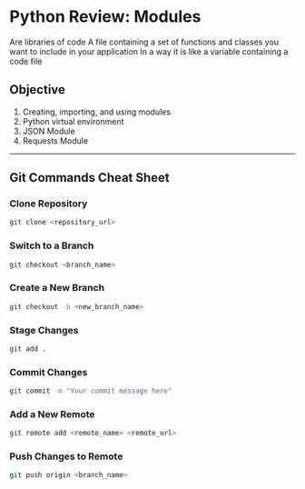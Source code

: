 # Python Review: Modules
Are libraries of code
A file containing a set of functions and classes you want to include in your application
In a way it is like a variable containing a code file
## Objective


1. Creating, importing, and  using modules
2. Python virtual  environment
3. JSON Module
4. Requests Module









---
## Git Commands Cheat Sheet
### Clone Repository
```bash
git clone <repository_url>
```

### Switch to a Branch

```bash
git checkout <branch_name>
```
### Create a New Branch

```bash
git checkout -b <new_branch_name>
```
### Stage Changes

```bash
git add .
```
### Commit Changes

```bash
git commit -m "Your commit message here"
```

### Add a New Remote

```bash
git remote add <remote_name> <remote_url>
```

### Push Changes to Remote

```bash
git push origin <branch_name>
```

